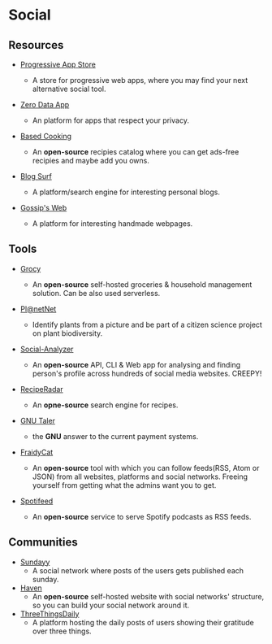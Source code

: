 # Social

## Resources

* [Progressive App Store](https://progressiveapp.store/home)
  
  * A store for progressive web apps, where you may find your next alternative social tool.

* [Zero Data App](https://0data.app)
  
  * An platform for apps that respect your privacy.

* [Based Cooking](https://based.cooking)
  
  * An **open-source** recipies catalog where you can get ads-free recipies and maybe add you owns.

* [Blog Surf](https://blogsurf.io)
  
  * A platform/search engine for interesting personal blogs.

* [Gossip's Web](https://gossipsweb.net)
  
  * A platform for interesting handmade webpages.

## Tools

* [Grocy](https://grocy.info)
  
  * An **open-source** self-hosted groceries & household management solution. Can be also used serverless.

* [Pl@netNet](https://plantnet.org/en)
  
  * Identify plants from a picture and be part of a citizen science project on plant biodiversity.

* [Social-Analyzer](https://github.com/qeeqbox/social-analyzer)
  
  * An **open-source** API, CLI & Web app for analysing and finding person's profile across hundreds of social media websites. CREEPY!

* [RecipeRadar](https://www.reciperadar.com)
  
  * An **opne-source** search engine for recipes.

* [GNU Taler](https://taler.net)
  
  * the **GNU** answer to the current payment systems.

* [FraidyCat](https://fraidyc.at)
  
  * An **open-source** tool with which you can follow feeds(RSS, Atom or JSON) from all websites, platforms and social networks. Freeing yourself from getting what the admins want you to get.

* [Spotifeed](https://github.com/timdorr/spotifeed)
  
  * An **open-source** service to serve Spotify podcasts as RSS feeds. 

## Communities

* [Sundayy](https://www.sundayy.app)
  * A social network where posts of the users gets published each sunday.
* [Haven](https://havenweb.org)
  * An **open-source** self-hosted website with social networks' structure, so you can build your social network around it.
* [ThreeThingsDaily](https://threethingsdaily.xyz)
  * A platform hosting the daily posts of users showing their gratitude over three things.
